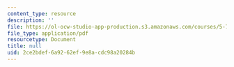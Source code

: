 ```yaml
---
content_type: resource
description: ''
file: https://ol-ocw-studio-app-production.s3.amazonaws.com/courses/5-73-quantum-mechanics-i-fall-2018/2ce2bdef6a9262ef9e8acdc98a20284b_MIT5_73F18_Lec20.pdf
file_type: application/pdf
resourcetype: Document
title: null
uid: 2ce2bdef-6a92-62ef-9e8a-cdc98a20284b
---
```

